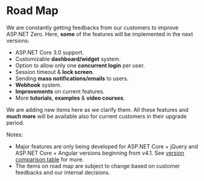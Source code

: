 # Road Map

We are constantly getting feedbacks from our customers to improve ASP.NET Zero. Here, **some** of the features will be implemented in the next versions:

-   ASP.NET Core 3.0 support.
-   Customizable **dashboard/widget** system.
-   Option to allow only one **concurrent login** per user.
-   Session timeout & **lock screen**.
-   Sending **mass notifications/emails** to users.
-   **Webhook** system.
-   **Improvements** on current features.
-   More **tutorials**, **examples** & **video courses**.

We are adding new items here as we clarify them. All these features and
**much more** will be available also for current customers in their
upgrade period.

Notes:

- Major features are only being developed for ASP.NET Core + jQuery
  and ASP.NET Core + Angular versions beginning from v4.1. See
  [version comparison table](Version-Differences.md) for more.
- The items on road map are subject to change based on customer
  feedbacks and our internal decisions.
